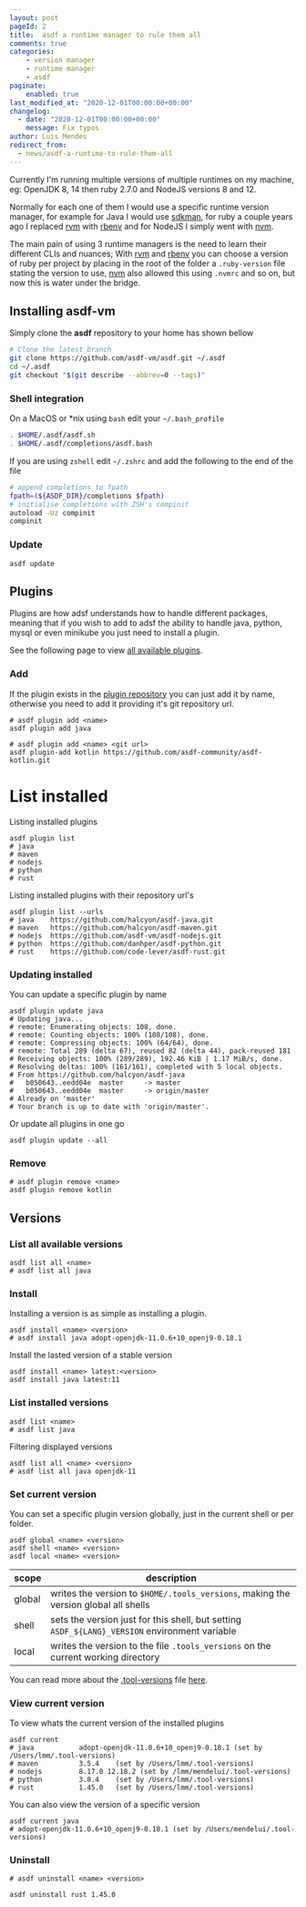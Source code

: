```yaml
---
layout: post
pageId: 2
title:  asdf a runtime manager to rule them all
comments: true
categories:
    - version manager
    - runtime manager
    - asdf
paginate:
    enabled: true
last_modified_at: "2020-12-01T00:00:00+00:00"
changelog:
  - date: "2020-12-01T00:00:00+00:00"
    message: Fix typos
author: Luis Mendes
redirect_from:
  - news/asdf-a-runtime-to-rule-them-all
---
```

[asdf]: https://github.com/asdf-vm/asdf
[asdf-plugins]: https://asdf-vm.com/#/plugins-all?id=plugin-list
[sdkman]: https://sdkman.io/
[nvm]: https://github.com/nvm-sh/nvm
[rvm]: https://rvm.io/
[rbenv]: https://github.com/rbenv/rbenv
[asdf-plugins]: https://github.com/asdf-vm/asdf-plugins
[tool-versions]: https://asdf-vm.com/#/core-configuration

Currently I'm running multiple versions of multiple runtimes on my machine, eg: OpenJDK 8, 14 then ruby 2.7.0 and NodeJS versions 8 and 12.

Normally for each one of them I would use a specific runtime version manager, for example for Java I would use [sdkman][sdkman], for ruby a couple years ago I replaced [rvm][rvm] with [rbenv][rbenv] and for NodeJS I simply went with [nvm][nvm].

The main pain of using 3 runtime managers is the need to learn their different CLIs and nuances; With [rvm][rvm] and [rbenv][rbenv] you can choose a version of ruby per project by placing in the root of the folder a `.ruby-version` file stating the version to use, [nvm][nvm] also allowed this using `.nvmrc` and so on, but now this is water under the bridge.

<!--more-->

## Installing asdf-vm

Simply clone the **asdf** repository to your home has shown bellow

```bash
# Clone the latest branch
git clone https://github.com/asdf-vm/asdf.git ~/.asdf
cd ~/.asdf
git checkout "$(git describe --abbrev=0 --tags)"
```

### Shell integration

On a MacOS or *nix using `bash` edit your `~/.bash_profile`

```bash
. $HOME/.asdf/asdf.sh
. $HOME/.asdf/completions/asdf.bash
```

If you are using `zshell` edit `~/.zshrc` and add the following to the end of the file

```bash
# append completions to fpath
fpath=(${ASDF_DIR}/completions $fpath)
# initialise completions with ZSH's compinit
autoload -Uz compinit
compinit
```

### Update

```
asdf update
```

## Plugins

Plugins are how adsf understands how to handle different packages, meaning that if you wish to add to adsf the ability to handle java, python, mysql or even minikube you just need to install a plugin.

See the following page to view [all available plugins][asdf-plugins].

### Add

If the plugin exists in the [plugin repository][asdf-plugins] you can just add it by name, otherwise you need to add it providing it's git repository url.

```
# asdf plugin add <name>
asdf plugin add java

# asdf plugin add <name> <git url>
asdf plugin-add kotlin https://github.com/asdf-community/asdf-kotlin.git
```

# List installed

Listing installed plugins

```
asdf plugin list
# java
# maven
# nodejs
# python
# rust
```

Listing installed plugins with their repository url's

```
asdf plugin list --urls
# java    https://github.com/halcyon/asdf-java.git
# maven   https://github.com/halcyon/asdf-maven.git
# nodejs  https://github.com/asdf-vm/asdf-nodejs.git
# python  https://github.com/danhper/asdf-python.git
# rust    https://github.com/code-lever/asdf-rust.git
```

### Updating installed

You can update a specific plugin by name

```
asdf plugin update java
# Updating java...
# remote: Enumerating objects: 108, done.
# remote: Counting objects: 100% (108/108), done.
# remote: Compressing objects: 100% (64/64), done.
# remote: Total 289 (delta 67), reused 82 (delta 44), pack-reused 181
# Receiving objects: 100% (289/289), 192.46 KiB | 1.17 MiB/s, done.
# Resolving deltas: 100% (161/161), completed with 5 local objects.
# From https://github.com/halcyon/asdf-java
#   b050643..eedd04e  master     -> master
#   b050643..eedd04e  master     -> origin/master
# Already on 'master'
# Your branch is up to date with 'origin/master'.
```

Or update all plugins in one go

```
asdf plugin update --all
```

### Remove

```
# asdf plugin remove <name>
asdf plugin remove kotlin
```

## Versions

### List all available versions

```
asdf list all <name>
# asdf list all java
```

### Install

Installing a version is as simple as installing a plugin.

```
asdf install <name> <version>
# asdf install java adopt-openjdk-11.0.6+10_openj9-0.18.1
```

Install the lasted version of a stable version

```
asdf install <name> latest:<version>
asdf install java latest:11
```

### List installed versions

```
asdf list <name>
# asdf list java
```

Filtering displayed versions

```
asdf list all <name> <version>
# asdf list all java openjdk-11
```

### Set current version

You can set a specific plugin version globally, just in the current shell or per folder.

```
asdf global <name> <version>
asdf shell <name> <version>
asdf local <name> <version>
```

| scope | description          |
|-------|----------------------|
| global| writes the version to `$HOME/.tools_versions`, making the version global all shells |
| shell | sets the version just for this shell, but setting `ASDF_${LANG}_VERSION` environment variable |
| local | writes the version to the file `.tools_versions` on the current working directory |

You can read more about the [.tool-versions][tool-versions] file [here][tool-versions].


### View current version

To view whats the current version of the installed plugins

```
asdf current
# java           adopt-openjdk-11.0.6+10_openj9-0.18.1 (set by /Users/lmm/.tool-versions)
# maven          3.5.4    (set by /Users/lmm/.tool-versions)
# nodejs         8.17.0 12.18.2 (set by /lmm/mendelui/.tool-versions)
# python         3.8.4    (set by /Users/lmm/.tool-versions)
# rust           1.45.0   (set by /Users/lmm/.tool-versions)
```

You can also view the version of a specific version

```
asdf current java
# adopt-openjdk-11.0.6+10_openj9-0.18.1 (set by /Users/mendelui/.tool-versions)
```

### Uninstall

```
# asdf uninstall <name> <version>

asdf uninstall rust 1.45.0
```

